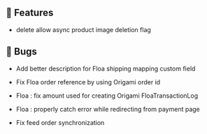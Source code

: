 ## 🚀 Features

- delete allow async product image deletion flag


## 🐛 Bugs

- Add better description for Floa shipping mapping custom field

- Fix Floa order reference by using Origami order id

- Floa : fix amount used for creating Origami FloaTransactionLog

- Floa : properly catch error while redirecting from payment page

- Fix feed order synchronization